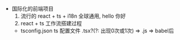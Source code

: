 - 国际化的前端项目
  1. 流行的 react + ts + i18n
    全球通用, hello 你好
  2. react + ts 工作流搭建过程
    - tsconfig.json ts 配置文件
      .tsx?(?: 出现0次或1次) => .js => babel后